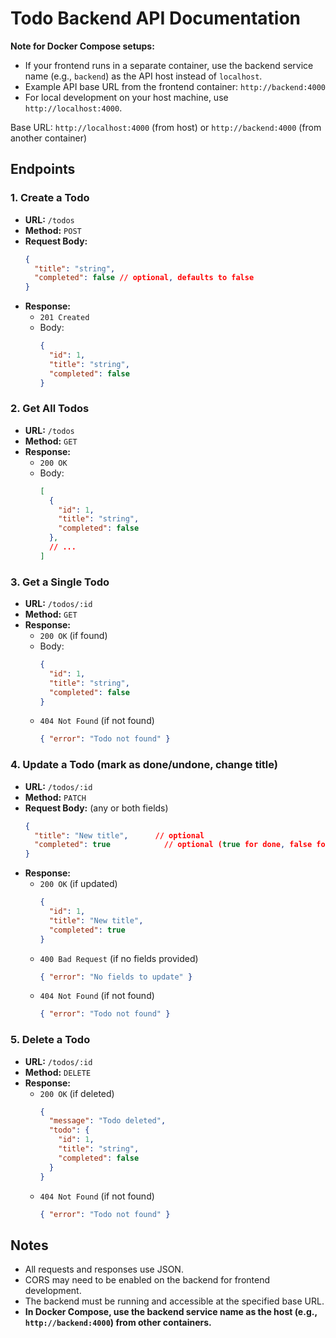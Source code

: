 # Todo Backend API Documentation

**Note for Docker Compose setups:**
- If your frontend runs in a separate container, use the backend service name (e.g., `backend`) as the API host instead of `localhost`.
- Example API base URL from the frontend container: `http://backend:4000`
- For local development on your host machine, use `http://localhost:4000`.

Base URL: `http://localhost:4000` (from host) or `http://backend:4000` (from another container)

## Endpoints

### 1. Create a Todo
- **URL:** `/todos`
- **Method:** `POST`
- **Request Body:**
  ```json
  {
    "title": "string",
    "completed": false // optional, defaults to false
  }
  ```
- **Response:**
  - `201 Created`
  - Body:
    ```json
    {
      "id": 1,
      "title": "string",
      "completed": false
    }
    ```

### 2. Get All Todos
- **URL:** `/todos`
- **Method:** `GET`
- **Response:**
  - `200 OK`
  - Body:
    ```json
    [
      {
        "id": 1,
        "title": "string",
        "completed": false
      },
      // ...
    ]
    ```

### 3. Get a Single Todo
- **URL:** `/todos/:id`
- **Method:** `GET`
- **Response:**
  - `200 OK` (if found)
  - Body:
    ```json
    {
      "id": 1,
      "title": "string",
      "completed": false
    }
    ```
  - `404 Not Found` (if not found)
    ```json
    { "error": "Todo not found" }
    ```

### 4. Update a Todo (mark as done/undone, change title)
- **URL:** `/todos/:id`
- **Method:** `PATCH`
- **Request Body:** (any or both fields)
  ```json
  {
    "title": "New title",      // optional
    "completed": true            // optional (true for done, false for undone)
  }
  ```
- **Response:**
  - `200 OK` (if updated)
    ```json
    {
      "id": 1,
      "title": "New title",
      "completed": true
    }
    ```
  - `400 Bad Request` (if no fields provided)
    ```json
    { "error": "No fields to update" }
    ```
  - `404 Not Found` (if not found)
    ```json
    { "error": "Todo not found" }
    ```

### 5. Delete a Todo
- **URL:** `/todos/:id`
- **Method:** `DELETE`
- **Response:**
  - `200 OK` (if deleted)
    ```json
    {
      "message": "Todo deleted",
      "todo": {
        "id": 1,
        "title": "string",
        "completed": false
      }
    }
    ```
  - `404 Not Found` (if not found)
    ```json
    { "error": "Todo not found" }
    ```

## Notes
- All requests and responses use JSON.
- CORS may need to be enabled on the backend for frontend development.
- The backend must be running and accessible at the specified base URL.
- **In Docker Compose, use the backend service name as the host (e.g., `http://backend:4000`) from other containers.** 